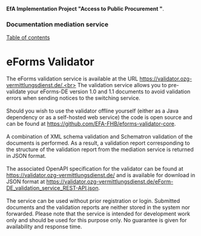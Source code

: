 **EfA Implementation Project "Access to Public Procurement "**.
### Documentation mediation service
[Table of contents](/documentation/Documentation.md)
<br>

# eForms Validator

The eForms validation service is available at the URL https://validator.ozg-vermittlungsdienst.de/.<br>
The validation service allows you to pre-validate your eForms-DE version 1.0 and 1.1 documents to avoid validation errors when sending notices to the switching service.
<br><br>
Should you wish to use the validator offline yourself (either as a Java dependency or as a self-hosted web service) the code is open source and can be found at https://github.com/EFA-FHB/eforms-validator-core.
<br><br>
A combination of XML schema validation and Schematron validation of the documents is performed. As a result, a validation report corresponding to the structure of the validation report from the mediation service is returned in JSON format.
<br><br>
The associated OpenAPI specification for the validator can be found at https://validator.ozg-vermittlungsdienst.de/ and is available for download in JSON format at https://validator.ozg-vermittlungsdienst.de/eForm-DE_validation_service_REST-API.json.
<br><br>
The service can be used without prior registration or login.
Submitted documents and the validation reports are neither stored in the system nor forwarded.
Please note that the service is intended for development work only and should be used for this purpose only. No guarantee is given for availability and response time.

